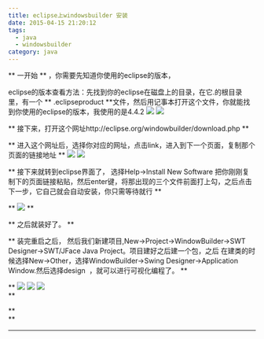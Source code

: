 ```yaml
---
title: eclipse上windowsbuilder 安装
date: 2015-04-15 21:20:12
tags: 
  - java
  - windowsbuilder
category: java
---
```


** 一开始  ** ，你需要先知道你使用的eclipse的版本， 

eclipse的版本查看方法：先找到你的eclipse在磁盘上的目录，在它.的根目录里，有一个 ** .eclipseproduct **文件，然后用记事本打开这个文件，<!-- more -->你就能找到你使用的eclipse的版本，我使用的是4.4.2 ![](http://img.blog.csdn.net/20150415212510853?watermark/2/text/aHR0cDovL2Jsb2cuY3Nkbi5uZXQvUGhlbml4ZmF0ZQ==/font/5a6L5L2T/fontsize/400/fill/I0JBQkFCMA==/dissolve/70/gravity/Center) ![](http://img.blog.csdn.net/20150415212550309?watermark/2/text/aHR0cDovL2Jsb2cuY3Nkbi5uZXQvUGhlbml4ZmF0ZQ==/font/5a6L5L2T/fontsize/400/fill/I0JBQkFCMA==/dissolve/70/gravity/Center)

** 接下来，打开这个网址http://eclipse.org/windowbuilder/download.php  **

** 进入这个网址后，选择你对应的网址，点击link，进入到下一个页面，复制那个页面的链接地址  ** ![](http://img.blog.csdn.net/20150415213044073?watermark/2/text/aHR0cDovL2Jsb2cuY3Nkbi5uZXQvUGhlbml4ZmF0ZQ==/font/5a6L5L2T/fontsize/400/fill/I0JBQkFCMA==/dissolve/70/gravity/Center) ![](http://img.blog.csdn.net/20150415213104181?watermark/2/text/aHR0cDovL2Jsb2cuY3Nkbi5uZXQvUGhlbml4ZmF0ZQ==/font/5a6L5L2T/fontsize/400/fill/I0JBQkFCMA==/dissolve/70/gravity/Center)

** 接下来就转到eclipse界面了，  选择Help→Install New Software  把你刚刚复制下的页面链接粘贴，然后enter键，将那出现的三个文件前面打上勾，之后点击下一步，它自己就会自动安装，你只需等待就行 **

** ![](http://img.blog.csdn.net/20150415213916016?watermark/2/text/aHR0cDovL2Jsb2cuY3Nkbi5uZXQvUGhlbml4ZmF0ZQ==/font/5a6L5L2T/fontsize/400/fill/I0JBQkFCMA==/dissolve/70/gravity/Center) **

** 之后就装好了。 **

** 装完重启之后，  然后我们新建项目,New→Project→WindowBuilder→SWT Designer→SWT/JFace Java Project。项目建好之后建一个包，之后  在建类的时候选择New→Other，选择WindowBuilder→Swing Designer→Application Window.然后选择design  ，就可以进行可视化编程了。  **

** ![](http://img.blog.csdn.net/20150416121605349?watermark/2/text/aHR0cDovL2Jsb2cuY3Nkbi5uZXQvUGhlbml4ZmF0ZQ==/font/5a6L5L2T/fontsize/400/fill/I0JBQkFCMA==/dissolve/70/gravity/Center) ![](http://img.blog.csdn.net/20150416121803693?watermark/2/text/aHR0cDovL2Jsb2cuY3Nkbi5uZXQvUGhlbml4ZmF0ZQ==/font/5a6L5L2T/fontsize/400/fill/I0JBQkFCMA==/dissolve/70/gravity/Center) ![](http://img.blog.csdn.net/20150416121821992?watermark/2/text/aHR0cDovL2Jsb2cuY3Nkbi5uZXQvUGhlbml4ZmF0ZQ==/font/5a6L5L2T/fontsize/400/fill/I0JBQkFCMA==/dissolve/70/gravity/Center)   
**

**   
**

** **   

  

  

